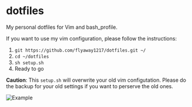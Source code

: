 dotfiles
========

My personal dotfiles for Vim and bash_profile.

If you want to use my vim configuration, please follow the instructions:

1. `git https://github.com/flyaway1217/dotfiles.git ~/`
2. `cd ~/dotfiles`
3. `sh setup.sh`
4. Ready to go

**Caution**: This `setup.sh` will overwrite your old vim configutation. Please do the backup for your old settings if you want to perserve the old ones.

![Example](http://i.imgur.com/Z16j2We.png)
